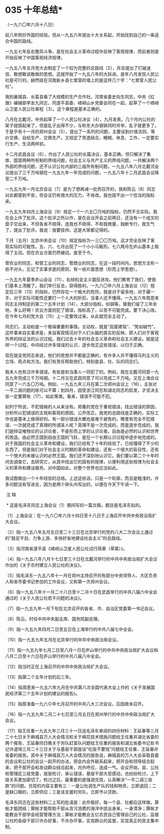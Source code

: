 # 035 十年总结*

（一九六〇年六月十八日）

前八年照抄外国的经验。但从一九五六年提出十大关系起，开始找到自己的一条适合中国的路线。

一九五七年反右整风斗争，是在社会主义革命过程中反映了客观规律，而前者则是开始反映了中国客观经济规律。

一九五八年五月党大会制定了一个较为完整的总路线〔2〕，并且提出了打破迷信、敢想敢说敢做的思想。这就开始了一九五八年的大跃进。是年八月发现人民公社是可行的。赫然挂在河南新乡县七里营的墙上的是这样几个字：“七里营人民公社”。

我到襄城县、长葛县看了大规模的生产合作社。河南省委史向生同志，中央《红旗》编辑部李友九同志，同遂平县委、嵖岈山乡党委会同在一起，起草了一个嵖岈山卫星人民公社章程〔3〕。这个章程是基本正确的。

八月在北戴河，中央起草了一个人民公社决议〔4〕，九月发表。几个月内公社的架子就搭起来了，但是乱子出得不少，与秋冬大办钢铁同时并举，乱子就更多了。于是乎有十一月的郑州会议〔5〕，提出了一系列的问题，主要谈到价值法则、等价交换、自给生产、交换生产。又规定了劳逸结合，睡眠、休息、工作，一定要实行生产、生活两样抓。

十二月武昌会议〔6〕，作出了人民公社的长篇决议，基本正确，但只解决了集体、国营两种所有制的界线问题，社会主义与共产主义的界线问题，一共解决两个外部的界线问题，还不认识公社内部的三级所有制问题。一九五八年八月北戴河会议提出了三千万吨钢在一九五九年一年完成的问题，一九五八年十二月武昌会议降至二千万吨。

一九五九年一月北京会议〔7〕是为了想再减一批而召开的，我和陈云〔8〕同志对此都感到不安，但会议仍有很大的压力，不肯改。我也提不出一个恰当的指标来。

一九五九年四月上海会议〔9〕规定一个一六五〇万吨的指标，仍然不合实际。我在会上作了批评。这个批评之所以作，是在会议开会之前两日，还没有一个成文的盘子交出来，不但各省不晓得，连我也不晓得，不和我商量，独断专行，我生气了，提出了批评。我说：我要挂帅。这是大家都记得的。

下月（五月）北京中央会议〔10〕规定指标为一三〇〇万吨，这才完全反映了客观实际的可能性。五、六、七月出现了一个小小马鞍形。七八两月在庐山基本上取得了主动。但在农业方面仍然被动，直至于今。

管农业的同志，和管工业的同志，管商业的同志，在这一段时间内，思想方法有一些不对头，忘记了实事求是的原则，有一些片面思想（形而上学思想）。

一九五九年夏季庐山会议〔11〕，右倾机会主义猖狂进攻。他们教育了我们，使我们基本上清醒了。我们举行反击，获得胜利。一九六〇年六月上海会议〔12〕规定后三年〔13〕的指标，仍然存在一个极大的危险，就是对于留余地，对于藏一手，对于实际可能性还要打一个人大的折扣，当事人还不懂得。一九五六年周恩来同志主持制定的第二个五年计划〔14〕，大部分指标，如钢等，替我们留了三年余地，多么好啊！农业方面则犯了错误，指标高了，以至不可能完成。要下决心改。在今年七月的党大会〔15〕上一定要改过来。从此就完全主动了。

同志们，主动权是一个极端重要的事情。主动权，就是“高屋建瓴”、“势如破竹”。这件事来自实事求是，来自客观情况对于人们头脑的真实的反映，即人们对于客观外界的辩证法的认识过程。我们过去十年的社会主义革命和社会主义建设，就是这样一个过程。中间经过许多错误的认识，逐步改正这些错误，以归于正确。

现在就全党同志来说，他们的思想并不都是正确的，有许多人并不懂得马列主义的立场、观点和方法。我们有责任帮助他们，特别是县、社、队的同志们。

我本人也有过许多错误。有些是和当事人一同犯了的。例如，我在北戴河同意一九五九年完成三千万吨钢。十二月又在武昌同意了可以完成二千万吨。又在上海会议同意了一六五〇万吨。例如，一九五九年三月在第二次郑州会议上〔16〕，主张对一平二调问题的账可以不算；到四月，因受浙江同志和湖北同志的启发，才坚决主张一定要算账〔17〕。如此等类。看来，错误不可能不犯。

如列宁所说，不犯错候的人从来没有。郑重的党在于重视错误，找出错误的原因，分析所以犯错误的主观和客观的原因，公开改正。我党的总路线是正确的，实际工作也是基本上做得好的。有一部分错误大概也是难于避免的。哪里有完全不犯错误、一次就完成了真理的所谓圣人呢？真理不是一次完成的，而是逐步完成的。我们是辩证唯物论的认识论者，不是形而上学的认识论者。自由是必然的认识和世界的改造。由必然王国到自由王国的飞跃，是在一个长期认识过程中逐步地完成的。对于我国的社会主义革命和建设，我们已经有了十年的经验了，已经懂得了不少的东西了。但是我们对于社会主义时期的革命和建设，还有一个很大的盲目性，还有一个很大的未被认识的必然王国。我们还不深刻地认识它。我们要以第二个十年时间去调查它，去研究它，从其中找出它的固有的规律，以便利用这些规律为社会主义的革命和建设服务。对中国如此，对整个世界也应当如此。

我试图做出一个十年经验的总结。上述这些话，只是一个轮廓，而且是粗浅的，许多问题没有写进去，因为是两个钟头内写出的，以便在今天下午讲一下。

 注 释

 * 这是毛泽东同志上海会议〔1〕期间写的一篇文稿，题目是毛泽东拟的。

〔1〕上海会议：在一九六〇年六月十四日至十八日于上海召开中共中央政治局扩大会议。

〔2〕指一九五八年五月五日至二十三日在北京举行的党的八大二次会议上通过的“鼓足干劲、力争上游、多快好省地建设社会主义”的总路线。

〔3〕指河南省遂平县《嵖岈山卫星人民公社试行简章（草案）》。

〔4〕指一九五八年八月十七日至三十日在北戴河举行的中共中央政治局扩大会议作出的《关于农村建立人民公社的决议》。

〔5〕指毛泽东一九五八年十一月在郑州主持召开的有部分中央领导人、大区负责人和省市委书记参加的工作会议，又称第一次郑州会议。

〔6〕指一九五八年十一月二十八日至十二月十日在武昌举行的中共八届六中全会通过的《关于人民公社若干问题的决议》。

〔7〕指一九五九年一月下旬在北京召开的各省、市、自治区党委第一书记会议。

〔8〕陈云，时任中共中央副主席、国务院副总理。

〔9〕指一九五九年四月二日至五日在上海举行的中共八届七中全会。

〔10〕指一九五九年五月在北京举行的中共中央政治局会议。

〔11〕指一九五九年七月二日至八月一日在庐山举行的中共中央政治局扩大会议和八月二日至十六日在庐山举行的中共八届八中全会。

〔12〕指当时正在上海召开的中共中央政治局扩大会议。

〔13〕指第二个五年计划的后三年。

〔14〕指周恩来一九五六年九月在中共第八次全国代表大会上作的《关于发展国民经济第二个五年计划的建议的报告》。

〔15〕指原准备一九六Ｏ年七月召开的中共八大三次会议，后因故未召开。

〔16〕指一九五九年二月二十七日至三月五日在郑州举行的中共中央政治局扩大会议。

〔17〕指王任重一九五九年三月三十一日送毛泽东审阅的四份材料：王延春等三月二十七日关于麻城县万人大会情况和关于棉花技术措施问题给王任重并湖北省委的两个报告、王延春同日晚关于穷队赶富队问题给王任重的报告和湖北省委书记处书记许道琦三月二十三日关于与基层干部座谈“吃饭不要钱”问题给王任重、王延春并省委的报告。其中关于麻城县万人大会情况的报告说，麻城县的万人大会采取县委的会议和公社的会议一起开的办法，把会内会外联系起来，把开会和领导结合起来，把干部开会和发动群众结合起来，内外呼应，连成一气。会议开始，县、公社和管理区三级党委，层层检讨，承认错误，基层干部大受感动，也纷纷检讨，上下级关系更加密切了。检讨之后，最重要的是强调兑现，认真解决“一平二调三收款”的问题。兑现的内容主要有三：一是公社调生产队的钱和物资，立即退回；二是缺口粮的，立即供应；三是该支援的穷队，立即予以贷款。

毛泽东同志在这些材料二上写的批语是：此件极好，每一个县、社都应这样做。算帐才能团结；算帐才能帮助干部从贪污浪费的海洋中拔出身来，一身清净；算帐才能教会干部学会经营管理方法；算帐才能教会五亿农民自己管理自己的公社，监督公社的各级干部只许办好事，不许办坏事，实现群众的监督，实现真正的民主集中制。